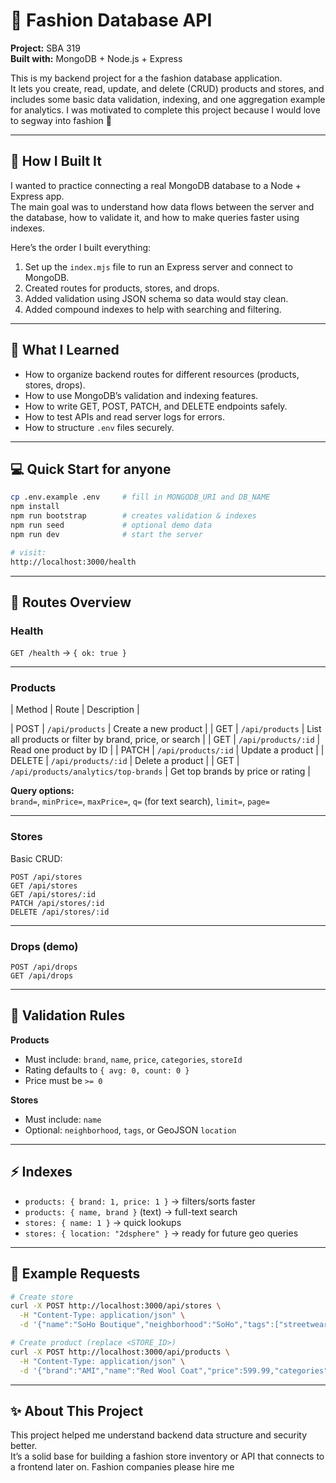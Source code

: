 # 🪩 Fashion Database API

**Project:** SBA 319  
**Built with:** MongoDB + Node.js + Express  

This is my backend project for a the fashion database application.  
It lets you create, read, update, and delete (CRUD) products and stores, and includes some basic data validation, indexing, and one aggregation example for analytics. I was motivated to complete this project because I would love to segway into fashion 🥳

---

## 🚀 How I Built It
I wanted to practice connecting a real MongoDB database to a Node + Express app.  
The main goal was to understand how data flows between the server and the database, how to validate it, and how to make queries faster using indexes.

Here’s the order I built everything:
1. Set up the `index.mjs` file to run an Express server and connect to MongoDB.
2. Created routes for products, stores, and drops.
3. Added validation using JSON schema so data would stay clean.
4. Added compound indexes to help with searching and filtering.


---

## 🧠 What I Learned
- How to organize backend routes for different resources (products, stores, drops).
- How to use MongoDB’s validation and indexing features.
- How to write GET, POST, PATCH, and DELETE endpoints safely.
- How to test APIs and read server logs for errors.
- How to structure `.env` files securely.

---

## 💻 Quick Start for anyone 
```bash
cp .env.example .env     # fill in MONGODB_URI and DB_NAME
npm install
npm run bootstrap        # creates validation & indexes
npm run seed             # optional demo data
npm run dev              # start the server

# visit:
http://localhost:3000/health
```

---

## 📍 Routes Overview

### Health
`GET /health` → `{ ok: true }`

---

### Products
| Method | Route | Description |

| POST | `/api/products` | Create a new product |
| GET | `/api/products` | List all products or filter by brand, price, or search |
| GET | `/api/products/:id` | Read one product by ID |
| PATCH | `/api/products/:id` | Update a product |
| DELETE | `/api/products/:id` | Delete a product |
| GET | `/api/products/analytics/top-brands` | Get top brands by price or rating |

**Query options:**  
`brand=`, `minPrice=`, `maxPrice=`, `q=` (for text search), `limit=`, `page=`

---

### Stores
Basic CRUD:
```
POST /api/stores
GET /api/stores
GET /api/stores/:id
PATCH /api/stores/:id
DELETE /api/stores/:id
```

---

### Drops (demo)
```
POST /api/drops
GET /api/drops
```

---

## 🧩 Validation Rules
**Products**
- Must include: `brand`, `name`, `price`, `categories`, `storeId`
- Rating defaults to `{ avg: 0, count: 0 }`
- Price must be `>= 0`

**Stores**
- Must include: `name`
- Optional: `neighborhood`, `tags`, or GeoJSON `location`

---

## ⚡ Indexes
- `products: { brand: 1, price: 1 }` → filters/sorts faster  
- `products: { name, brand }` (text) → full-text search  
- `stores: { name: 1 }` → quick lookups  
- `stores: { location: "2dsphere" }` → ready for future geo queries  

---

## 🧪 Example Requests
```bash
# Create store
curl -X POST http://localhost:3000/api/stores \
  -H "Content-Type: application/json" \
  -d '{"name":"SoHo Boutique","neighborhood":"SoHo","tags":["streetwear","upscale"]}'

# Create product (replace <STORE_ID>)
curl -X POST http://localhost:3000/api/products \
  -H "Content-Type: application/json" \
  -d '{"brand":"AMI","name":"Red Wool Coat","price":599.99,"categories":["outerwear","women"],"storeId":"<STORE_ID>"}'
```

---




## ✨ About This Project
This project helped me understand backend data structure and security better.  
It’s a solid base for building a fashion store inventory or API that connects to a frontend later on.
Fashion companies please hire me 
